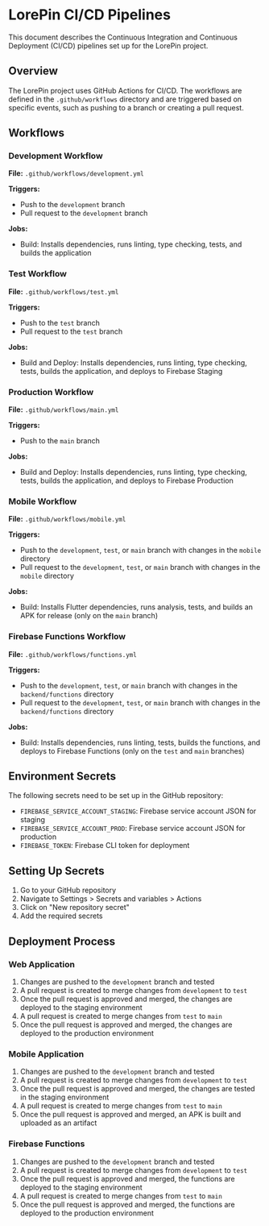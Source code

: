 # LorePin CI/CD Pipelines

This document describes the Continuous Integration and Continuous Deployment (CI/CD) pipelines set up for the LorePin project.

## Overview

The LorePin project uses GitHub Actions for CI/CD. The workflows are defined in the `.github/workflows` directory and are triggered based on specific events, such as pushing to a branch or creating a pull request.

## Workflows

### Development Workflow

**File:** `.github/workflows/development.yml`

**Triggers:**
- Push to the `development` branch
- Pull request to the `development` branch

**Jobs:**
- Build: Installs dependencies, runs linting, type checking, tests, and builds the application

### Test Workflow

**File:** `.github/workflows/test.yml`

**Triggers:**
- Push to the `test` branch
- Pull request to the `test` branch

**Jobs:**
- Build and Deploy: Installs dependencies, runs linting, type checking, tests, builds the application, and deploys to Firebase Staging

### Production Workflow

**File:** `.github/workflows/main.yml`

**Triggers:**
- Push to the `main` branch

**Jobs:**
- Build and Deploy: Installs dependencies, runs linting, type checking, tests, builds the application, and deploys to Firebase Production

### Mobile Workflow

**File:** `.github/workflows/mobile.yml`

**Triggers:**
- Push to the `development`, `test`, or `main` branch with changes in the `mobile` directory
- Pull request to the `development`, `test`, or `main` branch with changes in the `mobile` directory

**Jobs:**
- Build: Installs Flutter dependencies, runs analysis, tests, and builds an APK for release (only on the `main` branch)

### Firebase Functions Workflow

**File:** `.github/workflows/functions.yml`

**Triggers:**
- Push to the `development`, `test`, or `main` branch with changes in the `backend/functions` directory
- Pull request to the `development`, `test`, or `main` branch with changes in the `backend/functions` directory

**Jobs:**
- Build: Installs dependencies, runs linting, tests, builds the functions, and deploys to Firebase Functions (only on the `test` and `main` branches)

## Environment Secrets

The following secrets need to be set up in the GitHub repository:

- `FIREBASE_SERVICE_ACCOUNT_STAGING`: Firebase service account JSON for staging
- `FIREBASE_SERVICE_ACCOUNT_PROD`: Firebase service account JSON for production
- `FIREBASE_TOKEN`: Firebase CLI token for deployment

## Setting Up Secrets

1. Go to your GitHub repository
2. Navigate to Settings > Secrets and variables > Actions
3. Click on "New repository secret"
4. Add the required secrets

## Deployment Process

### Web Application

1. Changes are pushed to the `development` branch and tested
2. A pull request is created to merge changes from `development` to `test`
3. Once the pull request is approved and merged, the changes are deployed to the staging environment
4. A pull request is created to merge changes from `test` to `main`
5. Once the pull request is approved and merged, the changes are deployed to the production environment

### Mobile Application

1. Changes are pushed to the `development` branch and tested
2. A pull request is created to merge changes from `development` to `test`
3. Once the pull request is approved and merged, the changes are tested in the staging environment
4. A pull request is created to merge changes from `test` to `main`
5. Once the pull request is approved and merged, an APK is built and uploaded as an artifact

### Firebase Functions

1. Changes are pushed to the `development` branch and tested
2. A pull request is created to merge changes from `development` to `test`
3. Once the pull request is approved and merged, the functions are deployed to the staging environment
4. A pull request is created to merge changes from `test` to `main`
5. Once the pull request is approved and merged, the functions are deployed to the production environment